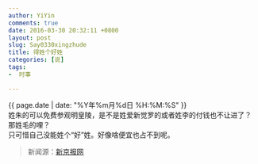 ```yaml
---
author: YiYin
comments: true
date: 2016-03-30 20:32:11 +0800
layout: post
slug: Say0330xingzhude
title: 得姓个好姓
categories: [说]
tags:
-  时事

---
```

<div class="saying">
<div class="timestamp">{{ page.date | date: "%Y年%m月%d日 %H:%M:%S" }}</div>
姓朱的可以免费参观明皇陵，是不是姓爱新觉罗的或者姓李的付钱也不让进了？<br/>
那姓毛的哩？<br/>
只可惜自己没能姓个“好”姓。好像啥便宜也占不到呢。<br/>
<blockquote>新闻源：<a href="http://www.bjnews.com.cn/news/2016/03/30/398655.html">新京报网</a></blockquote>
</div>
